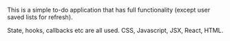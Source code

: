 This is a simple to-do application that has full functionality (except user saved lists for refresh).

State, hooks, callbacks etc are all used. CSS, Javascript, JSX, React, HTML.
